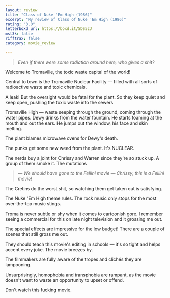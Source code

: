 ```yaml
---
layout: review
title: "Class of Nuke 'Em High (1986)"
excerpt: "My review of Class of Nuke 'Em High (1986)"
rating: "3.0"
letterboxd_url: https://boxd.it/5DS5zJ
mst3k: false
rifftrax: false
category: movie_review

---
```


<blockquote><i>Even if there were some radiation around here, who gives a shit?</i></blockquote>Welcome to Tromaville, the toxic waste capital of the world!

Central to town is the Tromaville Nuclear Facility — filled with all sorts of radioactive waste and toxic chemicals.

A leak! But the oversight would be fatal for the plant. So they keep quiet and keep open, pushing the toxic waste into the sewers

Tromaville High — waste seeping through the ground, coming through the water pipes. Dewy drinks from the water fountain. He starts foaming at the mouth and out the ears. He jumps out the window, his face and skin melting.

The plant blames microwave ovens for Dewy's death.

The punks get some new weed from the plant. It's NUCLEAR. 

The nerds buy a joint for Chrissy and Warren since they're so stuck up. A group of them smoke it. The mutations 

<blockquote><i>— We should have gone to the Fellini movie
</i><i>— Chrissy, this is a Fellini movie!</i></blockquote>
The Cretins do the worst shit, so watching them get taken out is satisfying.

The Nuke 'Em High theme rules. The rock music only stops for the most over-the-top music stings.

Troma is never subtle or shy when it comes to cartoonish gore. I remember seeing a commercial for this on late night television and it grossing me out.

The special effects are impressive for the low budget! There are a couple of scenes that still gross me out.

They should teach this movie's editing in schools — it's so tight and helps accent every joke. The movie breezes by.

The filmmakers are fully aware of the tropes and clichés they are lampooning.

Unsurprisingly, homophobia and transphobia are rampant, as the movie doesn't want to waste an opportunity to upset or offend.

Don't watch this fucking movie.
